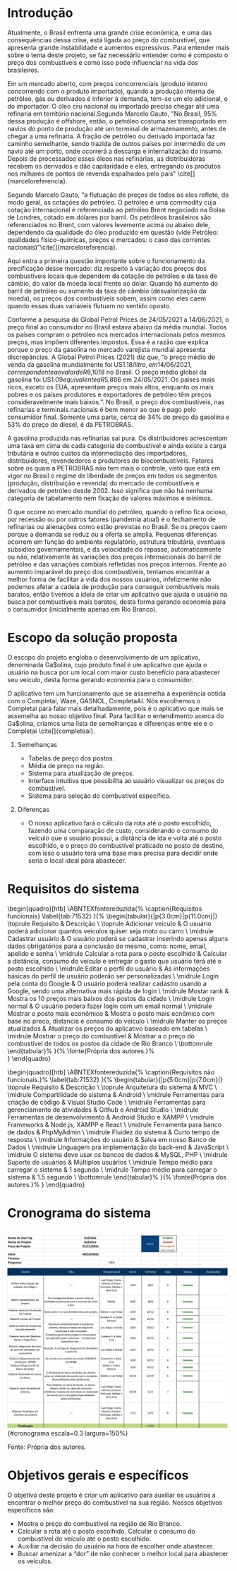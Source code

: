 # Introdução

Atualmente, o Brasil enfrenta uma grande crise econômica, e uma das consequências dessa crise, está ligada ao preço do combustível, que apresenta grande instabilidade e aumentos expressivos. Para entender mais sobre o tema deste projeto, se faz necessário entender como é composto o preço dos combustíveis e como isso pode influenciar na vida dos brasileiros.

Em um mercado aberto, com preços concorrenciais (produto interno concorrendo com o produto importado), quando a produção interna de petróleo, gás ou derivados é inferior à demanda, tem-se um elo adicional, o do importador. O óleo cru nacional ou importado precisa chegar até uma refinaria em território nacional.Segundo Marcelo Gauto, "No Brasil, 95% dessa produção é offshore, então, o petróleo costuma ser transportado em navios do ponto de produção até um terminal de armazenamento, antes de chegar a uma refinaria. A fração de petróleo ou derivado importada faz caminho semelhante, sendo trazida de outros países por intermédio de um navio até um porto, onde ocorrerá a descarga e internalização do insumo. Depois de processados esses óleos nas refinarias, as distribuidoras recebem os derivados e dão capilaridade e eles, entregando os produtos nos milhares de pontos de revenda espalhados pelo país" \cite[]{marceloreferencia}. 

Segundo Marcelo Gauto, “a flutuação de preços de todos os elos reflete, de modo geral, as cotações do petróleo. O petróleo é uma commodity cuja cotação internacional é referenciada ao petróleo Brent negociado na Bolsa de Londres, cotado em dólares por barril. Os petróleos brasileiros são referenciados no Brent, com valores levemente acima ou abaixo dele, dependendo da qualidade do óleo produzido em questão (vide Petróleo: qualidades físico-químicas, preços e mercados: o caso das correntes nacionais)”\cite[]{marceloreferencia}.

Aqui entra a primeira questão importante sobre o funcionamento da precificação desse mercado: diz respeito à variação dos preços dos combustíveis locais que dependem da cotação do petróleo e da taxa de câmbio, do valor da moeda local frente ao dólar. Quando há aumento do barril de petróleo ou aumento da taxa de câmbio (desvalorização da moeda), os preços dos combustíveis sobem, assim como eles caem quando essas duas variáveis flutuam no sentido oposto.

Conforme a pesquisa da Global Petrol Prices de 24/05/2021 a 14/06/2021, o preço final ao consumidor no Brasil estava abaixo da média mundial. Todos os países compram o petróleo nos mercados internacionais pelos mesmos preços, mas impõem diferentes impostos. Essa é a razão que explica porque o preço da gasolina no mercado varejista mundial apresenta discrepâncias. A Global Petrol Prices (2021) diz que, “o preço médio de venda da gasolina mundialmente foi US$1.18/litro, em 14/06/2021, correspondente ao valor de R$6,1018 no Brasil. O preço médio global da gasolina foi US$1.09 equivalente a R$5,886 em 24/05/2021. Os países mais ricos, exceto os EUA, apresentam preços mais altos, enquanto os mais pobres e os países produtores e exportadores de petróleo têm preços consideravelmente mais baixos.”. No Brasil, o preço dos combustíveis, nas refinarias e terminais nacionais é bem menor ao que é pago pelo consumidor final. Somente uma parte, cerca de 34% do preço da gasolina e 53% do preço do diesel, é da PETROBRAS. 

A gasolina produzida nas refinarias sai pura. Os distribuidores acrescentam uma taxa em cima de cada categoria de combustível e ainda existe a carga tributária e outros custos da intermediação dos importadores, distribuidores, revendedores e produtores de biocombustíveis. Fatores sobre os quais a PETROBRAS não tem mais o controle, visto que está em vigor no Brasil o regime de liberdade de preços em todos os segmentos (produção, distribuição e revenda) do mercado de combustíveis e derivados de petróleo desde 2002. Isso significa que não há nenhuma categoria de tabelamento nem fixação de valores máximos e mínimos.

O que ocorre no mercado mundial do petróleo, quando o refino fica ocioso, por recessão ou por outros fatores (pandemia atual) é o fechamento de refinarias ou alienações como estão previstas no Brasil. Se os preços caem porque a demanda se reduz ou a oferta se amplia. Pequenas diferenças ocorrem em função do ambiente regulatório, estrutura tributária, eventuais subsídios governamentais, e da velocidade do repasse, automaticamente ou não, relativamente às variações dos preços internacionais do barril de petróleo e das variações cambiais refletidas nos preços internos. Frente ao aumento imparável do preço dos combustíveis, tentamos encontrar a melhor forma de facilitar a vida dos nossos usuários, infelizmente não podemos afetar a cadeia de produção para conseguir combustíveis mais baratos, então tivemos a ideia de criar um aplicativo que ajuda o usuário na busca por combustíveis mais baratos, desta forma gerando economia para o consumidor (inicialmente apenas em Rio Branco).

# Escopo da solução proposta

O escopo do projeto engloba o desenvolvimento de um aplicativo, denominada Ga$olina, cujo produto final é um aplicativo que ajuda o usuário na busca por um local com maior custo benefício para abastecer seu veículo, desta forma gerando economia para o consumidor.

O aplicativo tem um funcionamento que se assemelha à experiência obtida com o Completai, Waze, GASNOL, CompletaAI. Nós escolhemos o Completai para falar mais detalhadamente, pois é o aplicativo que mais se assemelha ao nosso objetivo final. Para facilitar o entendimento acerca do Ga$olina, criamos uma lista de semelhanças e diferenças entre ele e o Completai \cite[]{completeai}.

1. Semelhanças
    - Tabelas de preço dos postos.
    - Média de preço na região.
    - Sistema para atualização de preços.
    - Interface intuitiva que possibilita ao usuário visualizar os preços do combustível.
    - Sistema para seleção do combustível específico.

2. Diferenças
    - O nosso aplicativo fará o cálculo da rota até o posto escolhido, fazendo uma comparação de custo, considerando o consumo do veículo que o usuário possui, a distância de ida e volta até o posto escolhido, e o preço do combustível praticado no posto de destino, com isso o usuário terá uma base mais precisa para decidir onde seria o local ideal para abastecer.

# Requisitos do sistema

\begin{quadro}[htb]
\ABNTEXfontereduzida{%
  \caption{Requisitos funcionais}
  \label{tab:71532}
}{%
  \begin{tabular}{|p{3.0cm}|p{11.0cm}|}
  \toprule
  Requisito & Descrição \\
  \toprule
  Adicionar veiculo & O usuário poderá adicionar quantos veiculos quiser seja moto ou carro  \\
  \midrule
  Cadastrar usuário & O usuário poderá se cadastrar inserindo apenas alguns dados obrigatórios para a conclusão do mesmo, como: nome, email, apelido e senha \\
  \midrule
  Calcular a rota para o posto escolhido & Calcular a distância, consumo do veículo e entregar o gasto que usuário terá até o posto escolhido \\
  \midrule
  Editar o perfil do usuário & As informações básicas do perfil de usuário poderão ser personalizadas \\
  \midrule
  Login pela conta do Google & O usuário poderá realizar cadastro usando a Google, sendo uma alternativa mais rápida de login \\
  \midrule
  Mostar rank & Mostra os 10 preços mais baixos dos postos da cidade \\
  \midrule
  Login normal & O usuário podera fazer login com um email normal  \\
  \midrule
  Mostrar o posto mais econômico &  Mostra o posto mais ecnômico com base no preco, distancia e consumo do veículo \\
  \midrule
  Manter os preços atualizados & Atualizar os preços do aplicativo baseado em tabelas \\
  \midrule
  Mostrar o preço do combustível & Mostrar  a o preço do combustível de todos os postos da cidade de Rio Branco \\
  \bottomrule
\end{tabular}%
}{%
  \fonte{Própria dos autores.}%\
}
\end{quadro}

\begin{quadro}[htb]
\ABNTEXfontereduzida{%
  \caption{Requisitos não funcionais.}%
  \label{tab:71532}
}{%
  \begin{tabular}{|p{5.0cm}|p{7.0cm}|}
  \toprule
  Requisito & Descrição \\
  \toprule
  Arquitetura do sistema & MVC  \\
  \midrule
  Compartilidade do sistema & Android \\
  \midrule
  Ferramentas para criação de código & Visual Studio Code \\
  \midrule
  Ferramentas para gerenciamento de atividades & Github e Android Studio \\
  \midrule
  Ferramentas de desenvolvimento & Android Studio e XAMPP \\
  \midrule
  Frameworks & Node.js, XAMPP e React \\
  \midrule
  Ferramenta para banco de dados & PhpMyAdmin \\
  \midrule
  Fluidez do sistema & Curto tempo de resposta \\
  \midrule
  Informações do usuário & Salva em nosso Banco de Dados \\
  \midrule
  Linguagem pra implementação do back-end & JavaScript \\
  \midrule
  O sistema deve usar os bancos de dados & MySQL, PHP \\
  \midrule
  Suporte de usuarios & Múltiplos usuários \\
  \midrule
  Tempo médio para carregar o sistema & 1 segundo \\
  \midrule
  Tempo médio para carregar o sistema &  1.5 segundo \\
  \bottomrule
\end{tabular}%
}{%
  \fonte{Própria dos autores.}%
}
\end{quadro}

# Cronograma do sistema

![Cronograma](imagens/cronograma.jpeg){#cronograma  escala=0.3 largura=150%}

Fonte: Própria dos autores.

# Objetivos gerais e específicos

O objetivo deste projeto é criar um aplicativo para auxiliar os usuários a encontrar o melhor preço do combustível na sua região. Nossos objetivos específicos são: 

  - Mostra o preço do combustível na região de Rio Branco. 
  - Calcular a rota até o posto escolhido. Calcular o consumo do combustível do veículo até o posto escolhido. 
  - Auxiliar na decisão do usuário na hora de escolher onde abastecer. 
  - Buscar amenizar a “dor” de não conhecer o melhor local para abastecer os veículos.

<!--
Isto é um comentário, mesma sintaxe do HTML. Para conhecer a sintaxe
do limarka consulte: https://github.com/abntex/limarka/wiki/Sintaxe
-->

